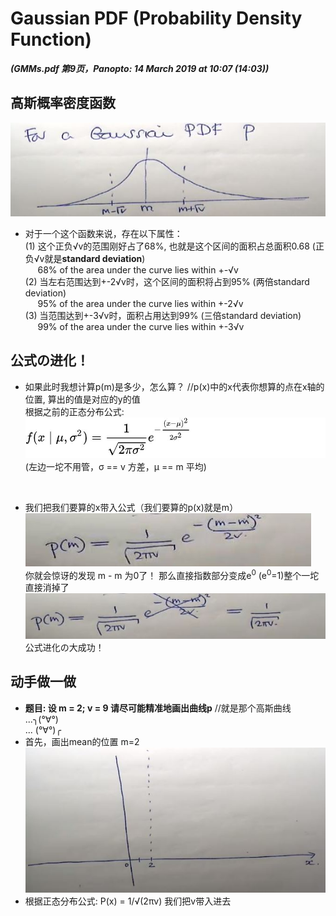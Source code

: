 # Gaussian PDF (Probability Density Function)

***(GMMs.pdf 第9页，Panopto: 14 March 2019 at 10:07 (14:03))***

## 高斯概率密度函数

![](./img/gauPDF.JPG)  

* 对于一个这个函数来说，存在以下属性：  
(1) 这个正负√v的范围刚好占了68%, 也就是这个区间的面积占总面积0.68 (正负√v就是**standard deviation**)  
&nbsp;&nbsp;&nbsp;&nbsp;&nbsp;68% of the area under the curve lies within +-√v  
(2) 当左右范围达到+-2√v时，这个区间的面积将占到95% (两倍standard deviation)  
&nbsp;&nbsp;&nbsp;&nbsp;&nbsp;95% of the area under the curve lies within +-2√v  
(3) 当范围达到+-3√v时，面积占用达到99% (三倍standard deviation)  
&nbsp;&nbsp;&nbsp;&nbsp;&nbsp;99% of the area under the curve lies within +-3√v  

## 公式の进化！
* 如果此时我想计算p(m)是多少，怎么算？ //p(x)中的x代表你想算的点在x轴的位置, 算出的值是对应的y的值  
根据之前的正态分布公式:  
![](./img/normalDis.JPG)  
(左边一坨不用管，σ == v 方差，μ == m 平均)  

<br/>  

* 我们把我们要算的x带入公式（我们要算的p(x)就是m）  
![](./img/normalDisM.JPG)  
你就会惊讶的发现 m - m 为0了！ 那么直接指数部分变成e<sup>0</sup> (e<sup>0</sup>=1)整个一坨直接消掉了  
![](./img/normalDisM2.JPG)  
公式进化の大成功！

## 动手做一做
* **题目: 设 m = 2; v = 9 请尽可能精准地画出曲线p**  //就是那个高斯曲线  
...╮(°∀°)  
... (°∀°)╭  
* 首先，画出mean的位置 m=2  
![](./img/sketchMean.JPG)  
* 根据正态分布公式:
P(x) = 1/√(2πv) 我们把v带入进去